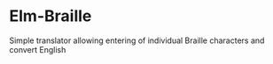 # Elm-Braille
Simple translator allowing entering of individual Braille characters and convert English 

